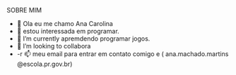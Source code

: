 SOBRE MIM
- 👋 Ola eu me chamo Ana  Carolina
- 👀 estou interessada em programar.
-  🌱 I’m currently  apremdendo programar jogos.
- 💞️ I’m looking to collabora
-  -r 📫 meu email  para entrar em contato comigo e ( ana.machado.martins @escola.pr.gov.br)

